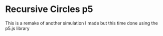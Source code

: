 # Recursive Circles p5

This is a remake of another simulation I made but this time done using the p5.js library
